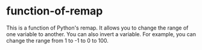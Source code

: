 # function-of-remap

This is a function of Python's remap.
It allows you to change the range of one variable to another.
You can also invert a variable.
For example, you can change the range from 1 to -1 to 0 to 100.
